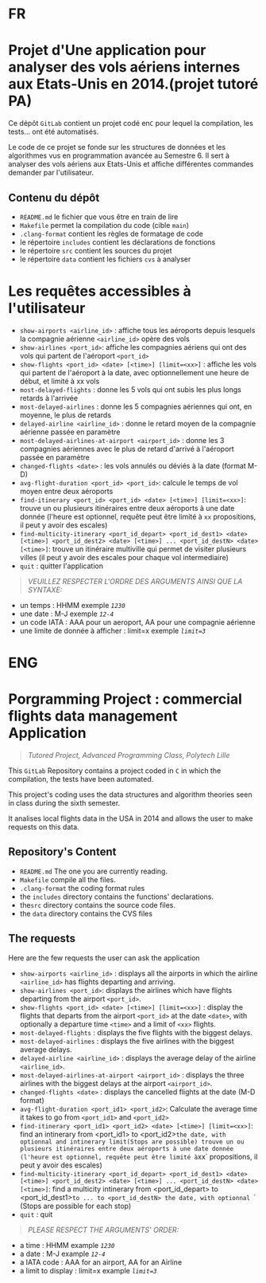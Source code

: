 # FR
# Projet d'Une application pour analyser des vols aériens internes aux Etats-Unis en 2014.(projet tutoré PA)

Ce dépôt `GitLab` contient un  projet codé en`C` pour lequel la compilation, les tests... ont été automatisés.

Le code de ce projet se fonde sur les structures de données et les algorithmes vus en programmation avancée au Semestre 6. Il sert à analyser des vols aériens aux Etats-Unis et affiche différentes commandes demander par l'utilisateur. 

## Contenu du dépôt

- `README.md` le fichier que vous être en train de lire
- `Makefile` permet la compilation du code (cible `main`)
- `.clang-format` contient les règles de formatage de code
- le répertoire `includes` contient les déclarations de fonctions
- le répertoire `src` contient les sources du projet
- le répertoire `data` contient  les fichiers `cvs` à analyser

# Les requêtes accessibles à l'utilisateur

- `show-airports <airline_id>`  : affiche tous les aéroports depuis lesquels la compagnie aérienne `<airline_id>` opère des vols
- `show-airlines <port_id>`: affiche les compagnies aériens qui ont des vols qui partent de l'aéroport `<port_id>`
- `show-flights <port_id> <date> [<time>] [limit=<xx>]` : affiche les vols qui partent de l'aéroport à la date, avec optionnellement une heure de début, et limité à xx vols
- `most-delayed-flights`     : donne les 5 vols qui ont subis les plus longs retards à l'arrivée
- `most-delayed-airlines`    : donne les 5 compagnies aériennes qui ont, en moyenne, le plus de retards
- `delayed-airline <airline_id>`    : donne le retard moyen de la compagnie aérienne passée en paramètre
- `most-delayed-airlines-at-airport <airport_id>`    : donne les 3 compagnies aériennes avec le plus de retard d'arrivé à l'aéroport passée en paramètre
- `changed-flights <date>` : les vols annulés ou déviés à la date <date> (format M-D)
- `avg-flight-duration <port_id> <port_id>`: calcule le temps de vol moyen entre deux aéroports
- `find-itinerary <port_id> <port_id> <date> [<time>] [limit=<xx>]`: trouve un ou plusieurs itinéraires entre deux aéroports à une date donnée (l'heure est optionnel, requête peut être limité à `xx` propositions, il peut y avoir des escales)
- `find-multicity-itinerary <port_id_depart> <port_id_dest1> <date> [<time>] <port_id_dest2> <date> [<time>] ... <port_id_destN> <date> [<time>]`: trouve un itinéraire multiville qui permet de visiter plusieurs villes (il peut y avoir des escales pour chaque vol intermediaire)
- `quit`       : quitter l'application

>_VEUILLEZ RESPECTER L'ORDRE DES ARGUMENTS AINSI QUE LA SYNTAXE:_
- un temps : HHMM  exemple _`1230`_
- une date : M-J   exemple _`12-4`_
- un code IATA : AAA pour un aeroport, AA pour une compagnie aérienne
- une limite de donnée à afficher : limit=x exemple _`limit=3`_


# ENG
# Porgramming Project : commercial flights data management Application
>_Tutored Project, Advanced Programming Class, Polytech Lille_

This `GitLab` Repository contains a project coded in `C` in which the compilation, the tests have been automated.

This project's coding uses the data structures and algorithm theories seen in class during the sixth semester. 

It analises local flights data in the USA in 2014 and allows the user to make requests on this data.

## Repository's Content

- `README.md` The one you are currently reading.
- `Makefile` compile all the files.
- `.clang-format` the coding format rules
- the `includes` directory contains the functions' declarations.
- the`src` directory contains the source code files.
- the `data` directory contains the CVS files

## The requests
Here are the few requests the user can ask the application

- `show-airports <airline_id>`  : displays all the airports in which the airline `<airline_id>` has flights departing and arriving.
- `show-airlines <port_id>`: displays the airlines which have flights departing from the airport `<port_id>`.
- `show-flights <port_id> <date> [<time>] [limit=<xx>]` : display the flights that departs from the airport `<port_id>` at the date `<date>`, with optionally a departure time `<time>` and a limit of `<xx>` flights.
- `most-delayed-flights`     : displays the five flights with the biggest delays.
- `most-delayed-airlines`    : displays the five airlines with the biggest average delays.
- `delayed-airline <airline_id>`    : displays the average delay of the airline `<airline_id>`.
- `most-delayed-airlines-at-airport <airport_id>`    : displays the three airlines with the biggest delays at the airport `<airport_id>`.
- `changed-flights <date>` : displays the cancelled flights at the date <date> (M-D format)
- `avg-flight-duration <port_id1> <port_id2>`: Calculate the average time it takes to go from `<port_id1>` and `<port_id2>`
- `find-itinerary <port_id1> <port_id2> <date> [<time>] [limit=<xx>]`: find an intinerary from <port_id1> to <port_id2>` the date `<date>`, with optionnal `<time>` and intinerary limit `<xx>` (Stops are possible)
trouve un ou plusieurs itinéraires entre deux aéroports à une date donnée (l'heure est optionnel, requête peut être limité à `xx` propositions, il peut y avoir des escales)
- `find-multicity-itinerary <port_id_depart> <port_id_dest1> <date> [<time>] <port_id_dest2> <date> [<time>] ... <port_id_destN> <date> [<time>]`: find a multicity intinerary from <port_id_depart> to <port_id_dest1>` to ... to <port_id_destN> the date `<date>`, with optionnal `<time>` (Stops are possible for each stop)
- `quit`       : quit

>_PLEASE RESPECT THE ARGUMENTS' ORDER:_
- a time : HHMM  example _`1230`_
- a date : M-J   example _`12-4`_
- a IATA code : AAA for an airport, AA for an Airline
- a limit to display : limit=x example _`limit=3`_
